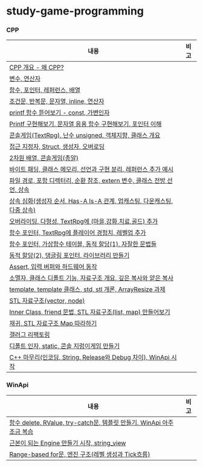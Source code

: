 # study-game-programming

### CPP
|내용|비고|
|---|---|
|[CPP 개요 - 왜 CPP?](https://velog.io/@kuronuma_daisy/20231212CPP)||
|[변수, 연산자](https://velog.io/@kuronuma_daisy/20231213cpp)||
|[함수, 포인터, 레퍼런스, 배열](https://velog.io/@kuronuma_daisy/20231214CPP)||
|[조건문, 반복문, 문자열, inline, 연산자](https://velog.io/@kuronuma_daisy/20231215CPP)||
|[printf 함수 뜯어보기 - const, 가변인자](https://velog.io/@kuronuma_daisy/20231218CPP)||
|[Printf 구현해보기, 문자열 응용 함수 구현해보기, 포인터 이해](https://velog.io/@kuronuma_daisy/20231219CPP)||
|[콘솔게임(TextRpg), 난수 unsigned, 객체지향, 클래스 개요](https://velog.io/@kuronuma_daisy/20231220CPP)||
|[접근 지정자, Struct, 생성자, 오버로딩](https://velog.io/@kuronuma_daisy/20231221CPP)||
|[2차원 배열, 콘솔게임(총알)](https://velog.io/@kuronuma_daisy/20231222CPP)||
|[바이트 패딩, 클래스 메모리, 선언과 구현 분리, 레퍼런스 추가 예시](https://velog.io/@kuronuma_daisy/20231226CPP)||
|[파일 경로, 포함 디렉터리, 순환 참조, extern 변수, 클래스 전방 선언, 상속](https://velog.io/@kuronuma_daisy/20231227CPP#%EC%83%81%EC%86%8D)||
|[상속 심화(생성자 순서, Has-A Is-A 관계, 업캐스팅, 다운캐스팅, 다중 상속)](https://velog.io/@kuronuma_daisy/20231228CPP)||
|[오버라이딩, 다형성, TextRpg에 (마을,강화,치료,골드) 추가](https://velog.io/@kuronuma_daisy/20231229CPP)||
|[함수 포인터, TextRpg에 플레이어 경험치, 레벨업 추가](https://velog.io/@kuronuma_daisy/20240102CPP)||
|[함수 포인터, 가상함수 테이블, 동적 할당(1), 자잘한 문법들](https://velog.io/@kuronuma_daisy/20240103CPP)||
|[동적 할당(2), 댕글링 포인터, 라이브러리 만들기](https://velog.io/@kuronuma_daisy/20240104CPP)||
|[Assert, 입력 버퍼와 하드웨어 동작](https://velog.io/@kuronuma_daisy/20240105CPP)||
|[소멸자, 클래스 디폴트 기능, 자료구조 개요, 깊은 복사와 얕은 복사](https://velog.io/@kuronuma_daisy/20240108CPP)||
|[template, template 클래스, std, stl 개론, ArrayResize 과제](https://velog.io/@kuronuma_daisy/20240109CPP)||
|[STL 자료구조(vector, node)](https://velog.io/@kuronuma_daisy/20240110CPP)||
|[Inner Class, friend 문법, STL 자료구조(list, map) 만들어보기](https://velog.io/@kuronuma_daisy/20240111CPP)||
|[재귀, STL 자료구조 Map 따라하기](https://velog.io/@kuronuma_daisy/20240112CPP)||
|[갤러그 리팩토링](https://velog.io/@kuronuma_daisy/20240115CPP)||
|[디폴트 인자, static, 콘솔 지렁이게임 만들기](https://velog.io/@kuronuma_daisy/20240116CPP)||
|[C++ 마무리(인코딩, String, Release와 Debug 차이), WinApi 시작](https://velog.io/@kuronuma_daisy/20240119CPP)||

### WinApi
|내용|비고|
|---|---|
|[함수 delete, RValue, try-catch문, 템플릿 만들기, WinApi 아주 조금 복습](https://velog.io/@kuronuma_daisy/20240122WinApi)||
|[근본이 되는 Engine 만들기 시작, string_view](https://velog.io/@kuronuma_daisy/20240123WinApi)||
|[Range-based for문, 엔진 구조(레벨 생성과 Tick흐름)](https://velog.io/@kuronuma_daisy/20240124WinApi)||
